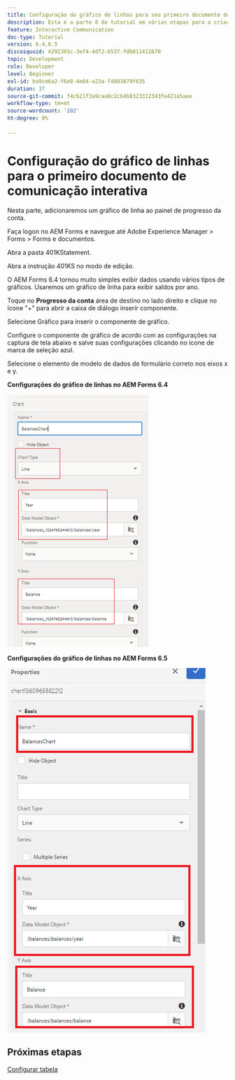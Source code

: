 ```yaml
---
title: Configuração do gráfico de linhas para seu primeiro documento de comunicação interativa parte 8
description: Esta é a parte 8 do tutorial em várias etapas para a criação do seu primeiro documento de comunicações interativas. Nesta parte, adicionaremos um gráfico de linha ao painel de progresso da conta.
feature: Interactive Communication
doc-type: Tutorial
version: 6.4,6.5
discoiquuid: 4292303c-3ef4-4df2-b537-fdb011412670
topic: Development
role: Developer
level: Beginner
exl-id: ba9ce6a2-f6e8-4e84-a23a-f4803879f635
duration: 37
source-git-commit: f4c621f3a9caa8c2c64b8323312343fe421a5aee
workflow-type: tm+mt
source-wordcount: '202'
ht-degree: 0%

---
```


# Configuração do gráfico de linhas para o primeiro documento de comunicação interativa

Nesta parte, adicionaremos um gráfico de linha ao painel de progresso da conta.

Faça logon no AEM Forms e navegue até Adobe Experience Manager > Forms > Forms e documentos.

Abra a pasta 401KStatement.

Abra a instrução 401KS no modo de edição.

O AEM Forms 6.4 tornou muito simples exibir dados usando vários tipos de gráficos. Usaremos um gráfico de linha para exibir saldos por ano.

Toque no **Progresso da conta** área de destino no lado direito e clique no ícone &quot;+&quot; para abrir a caixa de diálogo inserir componente.

Selecione Gráfico para inserir o componente de gráfico.

Configure o componente de gráfico de acordo com as configurações na captura de tela abaixo e salve suas configurações clicando no ícone de marca de seleção azul.

Selecione o elemento de modelo de dados de formulário correto nos eixos x e y.

**Configurações do gráfico de linhas no AEM Forms 6.4**

![linechart64](assets/linechart.png)

**Configurações do gráfico de linhas no AEM Forms 6.5**

![linechart64](assets/linechart65.PNG)

## Próximas etapas

[Configurar tabela](./partnine.md)
